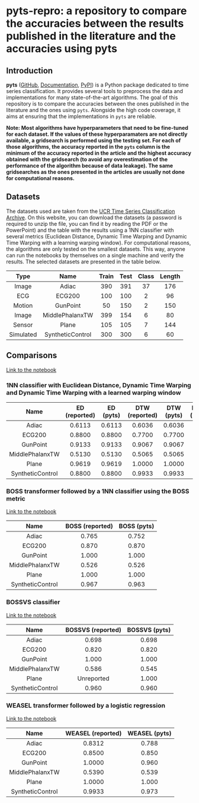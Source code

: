 # pyts-repro: a repository to compare the accuracies between the results published in the literature and the accuracies using pyts

## Introduction

**pyts**
([GitHub](https://github.com/johannfaouzi/pyts),
[Documentation](https://pyts.readthedocs.io/en/latest/),
[PyPI](https://pypi.org/project/pyts/)) is a Python package dedicated to time
series classification. It provides several tools to preprocess the data and
implementations for many state-of-the-art algorithms. The goal of this
repository is to compare the accuracies between the ones published in the
literature and the ones using `pyts`. Alongside the high code coverage,
it aims at ensuring that the implementations in `pyts` are reliable.

**Note: Most algorithms have hyperparameters that need to be fine-tuned for
each dataset. If the values of these hyperparamaters are not directly
available, a gridsearch is performed using the testing set. For each of those
algorithms, the accuracy reported in the `pyts` column is the minimum of the
accuracy reported in the article and the highest accuracy obtained with the
gridsearch (to avoid any overestimation of the performance of the algorithm
because of data leakage). The same gridsearches as the ones presented in the
articles are usually not done for computational reasons.**


## Datasets

The datasets used are taken from the
[UCR Time Series Classification Archive](https://www.cs.ucr.edu/%7Eeamonn/time_series_data_2018/).
On this website, you can download the datasets (a password is required to
unzip the file, you can find it by reading the PDF or the PowerPoint) and
the table with the results using a 1NN classifier with several metrics
(Euclidean Distance, Dynamic Time Warping and Dynamic Time Warping with a
learning warping window). For computational reasons, the algorithms are only
tested on the smallest datasets. This way, anyone can run the notebooks by
themselves on a single machine and verify the results. The selected datasets
are presented in the table below.

| Type        | Name             | Train | Test | Class | Length |
|:-----------:|:----------------:|:-----:|:----:|:-----:|:------:|
| Image       | Adiac            | 390   | 391  | 37    | 176    |
| ECG         | ECG200           | 100   | 100  | 2     | 96     |
| Motion      | GunPoint         | 50    | 150  | 2     | 150    |
| Image       | MiddlePhalanxTW  | 399   | 154  | 6     | 80     |
| Sensor      | Plane            | 105   | 105  | 7     | 144    |
| Simulated   | SyntheticControl | 300   | 300  | 6     | 60     |


## Comparisons

[Link to the notebook](../master/0.8.0/1NN%20-%20ED%2C%20DTW%20and%20DTW(w).ipynb)

### 1NN classifier with Euclidean Distance, Dynamic Time Warping and Dynamic Time Warping with a learned warping window

| Name             | ED (reported) | ED (pyts) | DTW (reported) | DTW (pyts) | DTW(w) (repored)  | DTW(w) (pyts)  |
|:----------------:|:-------------:|:---------:|:--------------:|:----------:|:-----------------:|:--------------:|
| Adiac            | 0.6113        | 0.6113    | 0.6036         | 0.6036     | 0.6087            | 0.6087         |
| ECG200           | 0.8800        | 0.8800    | 0.7700         | 0.7700     | 0.8800            | 0.8800         |
| GunPoint         | 0.9133        | 0.9133    | 0.9067         | 0.9067     | 0.9133            | 0.9133         |
| MiddlePhalanxTW  | 0.5130        | 0.5130    | 0.5065         | 0.5065     | 0.5065            | 0.5065         |
| Plane            | 0.9619        | 0.9619    | 1.0000         | 1.0000     | 1.0000            | 1.0000         |
| SyntheticControl | 0.8800        | 0.8800    | 0.9933         | 0.9933     | 0.9833            | 0.9833         |


<!--
    ### SAX-VSM

    [Link to the notebook]()

    | Name             | SAX-VSM (reported) | SAX-VSM (pyts) |
    |:----------------:|:------------------:|:--------------:|
    | Adiac            |                    |                |
    | ECG200           |                    |                |
    | GunPoint         |                    |                |
    | MiddlePhalanxTW  |                    |                |
    | Plane            |                    |                |
    | SyntheticControl |                    |                |
-->

### BOSS transformer followed by a 1NN classifier using the BOSS metric

[Link to the notebook](../master/0.8.0/BOSS.ipynb)

| Name             | BOSS (reported) | BOSS (pyts) |
|:----------------:|:---------------:|:-----------:|
| Adiac            | 0.765           | 0.752       |
| ECG200           | 0.870           | 0.870       |
| GunPoint         | 1.000           | 1.000       |
| MiddlePhalanxTW  | 0.526           | 0.526       |
| Plane            | 1.000           | 1.000       |
| SyntheticControl | 0.967           | 0.963       |

### BOSSVS classifier

[Link to the notebook](../master/0.8.0/BOSSVS.ipynb)

| Name             | BOSSVS (reported) | BOSSVS (pyts) |
|:----------------:|:-----------------:|:-------------:|
| Adiac            | 0.698             | 0.698         |
| ECG200           | 0.820             | 0.820         |
| GunPoint         | 1.000             | 1.000         |
| MiddlePhalanxTW  | 0.586             | 0.545         |
| Plane            | Unreported        | 1.000         |
| SyntheticControl | 0.960             | 0.960         |


### WEASEL transformer followed by a logistic regression

[Link to the notebook](../master/0.8.0/WEASEL.ipynb)

| Name             | WEASEL (reported) | WEASEL (pyts) |
|:----------------:|:-----------------:|:-------------:|
| Adiac            | 0.8312            | 0.788         |
| ECG200           | 0.8500            | 0.850         |
| GunPoint         | 1.0000            | 0.960         |
| MiddlePhalanxTW  | 0.5390            | 0.539         |
| Plane            | 1.0000            | 1.000         |
| SyntheticControl | 0.9933            | 0.973         |
